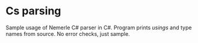Cs parsing
==========

Sample usage of Nemerle C# parser in C#. Program prints _usings_ and type names from source. No error checks, just sample.
